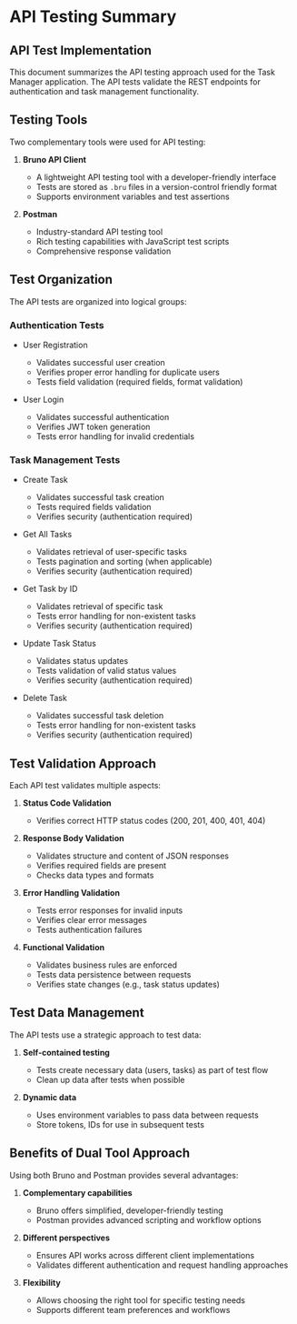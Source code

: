 # API Testing Summary

## API Test Implementation

This document summarizes the API testing approach used for the Task Manager application. The API tests validate the REST endpoints for authentication and task management functionality.

## Testing Tools

Two complementary tools were used for API testing:

1. **Bruno API Client**
   - A lightweight API testing tool with a developer-friendly interface
   - Tests are stored as `.bru` files in a version-control friendly format
   - Supports environment variables and test assertions

2. **Postman**
   - Industry-standard API testing tool
   - Rich testing capabilities with JavaScript test scripts
   - Comprehensive response validation

## Test Organization

The API tests are organized into logical groups:

### Authentication Tests
- User Registration
  - Validates successful user creation
  - Verifies proper error handling for duplicate users
  - Tests field validation (required fields, format validation)

- User Login
  - Validates successful authentication
  - Verifies JWT token generation
  - Tests error handling for invalid credentials

### Task Management Tests
- Create Task
  - Validates successful task creation
  - Tests required fields validation
  - Verifies security (authentication required)

- Get All Tasks
  - Validates retrieval of user-specific tasks
  - Tests pagination and sorting (when applicable)
  - Verifies security (authentication required)

- Get Task by ID
  - Validates retrieval of specific task
  - Tests error handling for non-existent tasks
  - Verifies security (authentication required)

- Update Task Status
  - Validates status updates
  - Tests validation of valid status values
  - Verifies security (authentication required)

- Delete Task
  - Validates successful task deletion
  - Tests error handling for non-existent tasks
  - Verifies security (authentication required)

## Test Validation Approach

Each API test validates multiple aspects:

1. **Status Code Validation**
   - Verifies correct HTTP status codes (200, 201, 400, 401, 404)

2. **Response Body Validation**
   - Validates structure and content of JSON responses
   - Verifies required fields are present
   - Checks data types and formats

3. **Error Handling Validation**
   - Tests error responses for invalid inputs
   - Verifies clear error messages
   - Tests authentication failures

4. **Functional Validation**
   - Validates business rules are enforced
   - Tests data persistence between requests
   - Verifies state changes (e.g., task status updates)

## Test Data Management

The API tests use a strategic approach to test data:

1. **Self-contained testing**
   - Tests create necessary data (users, tasks) as part of test flow
   - Clean up data after tests when possible

2. **Dynamic data**
   - Uses environment variables to pass data between requests
   - Store tokens, IDs for use in subsequent tests

## Benefits of Dual Tool Approach

Using both Bruno and Postman provides several advantages:

1. **Complementary capabilities**
   - Bruno offers simplified, developer-friendly testing
   - Postman provides advanced scripting and workflow options

2. **Different perspectives**
   - Ensures API works across different client implementations
   - Validates different authentication and request handling approaches

3. **Flexibility**
   - Allows choosing the right tool for specific testing needs
   - Supports different team preferences and workflows